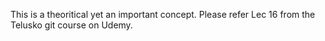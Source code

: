 
This is a theoritical yet an important concept. Please refer Lec 16 from the Telusko git course on Udemy.